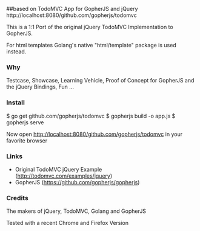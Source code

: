 ##based on TodoMVC App for GopherJS and jQuery http://localhost:8080/github.com/gopherjs/todomvc

This is a 1:1 Port of the original jQuery TodoMVC Implementation to GopherJS.

For html templates Golang's native "html/template" package is used instead.

### Why

Testcase, Showcase, Learning Vehicle, Proof of Concept for GopherJS and the jQuery Bindings, Fun ...

### Install 

$ go get github.com/gopherjs/todomvc
$ gopherjs build -o app.js
$ gopherjs serve

Now open [http://localhost:8080/github.com/gopherjs/todomvc](http://localhost:8080/github.com/gopherjs/todomvc) in your favorite browser

### Links

- Original TodoMVC jQuery Example (http://todomvc.com/examples/jquery)
- GopherJS (https://github.com/gopherjs/gopherjs)


### Credits 

The makers of jQuery, TodoMVC, Golang and GopherJS

Tested with a recent Chrome and Firefox Version

